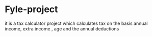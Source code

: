 # Fyle-project
it is a tax calculator project which calculates tax on the basis annual income, extra income , age and the annual deductions
